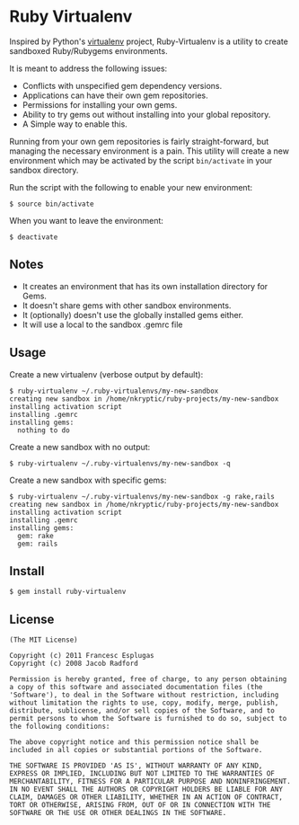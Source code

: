 Ruby Virtualenv
===============

Inspired by Python's [virtualenv](http://pypi.python.org/pypi/virtualenv)
project, Ruby-Virtualenv is a utility to create sandboxed Ruby/Rubygems
environments.

It is meant to address the following issues:

* Conflicts with unspecified gem dependency versions.
* Applications can have their own gem repositories.
* Permissions for installing your own gems.
* Ability to try gems out without installing into your global repository.
* A Simple way to enable this.

Running from your own gem repositories is fairly straight-forward, but
managing the necessary environment is a pain. This utility will create
a new environment which may be activated by the script `bin/activate` in
your sandbox directory.

Run the script with the following to enable your new environment:

    $ source bin/activate

When you want to leave the environment:

    $ deactivate

Notes
-----

* It creates an environment that has its own installation directory for Gems.
* It doesn't share gems with other sandbox environments.
* It (optionally) doesn't use the globally installed gems either.
* It will use a local to the sandbox .gemrc file

Usage
-----

Create a new virtualenv (verbose output by default):

    $ ruby-virtualenv ~/.ruby-virtualenvs/my-new-sandbox
    creating new sandbox in /home/nkryptic/ruby-projects/my-new-sandbox
    installing activation script
    installing .gemrc
    installing gems:
      nothing to do

Create a new sandbox with no output:

    $ ruby-virtualenv ~/.ruby-virtualenvs/my-new-sandbox -q

Create a new sandbox with specific gems:

    $ ruby-virtualenv ~/.ruby-virtualenvs/my-new-sandbox -g rake,rails
    creating new sandbox in /home/nkryptic/ruby-projects/my-new-sandbox
    installing activation script
    installing .gemrc
    installing gems:
      gem: rake
      gem: rails

Install
-------

    $ gem install ruby-virtualenv

License
-------

    (The MIT License)

    Copyright (c) 2011 Francesc Esplugas
    Copyright (c) 2008 Jacob Radford

    Permission is hereby granted, free of charge, to any person obtaining
    a copy of this software and associated documentation files (the
    'Software'), to deal in the Software without restriction, including
    without limitation the rights to use, copy, modify, merge, publish,
    distribute, sublicense, and/or sell copies of the Software, and to
    permit persons to whom the Software is furnished to do so, subject to
    the following conditions:

    The above copyright notice and this permission notice shall be
    included in all copies or substantial portions of the Software.

    THE SOFTWARE IS PROVIDED 'AS IS', WITHOUT WARRANTY OF ANY KIND,
    EXPRESS OR IMPLIED, INCLUDING BUT NOT LIMITED TO THE WARRANTIES OF
    MERCHANTABILITY, FITNESS FOR A PARTICULAR PURPOSE AND NONINFRINGEMENT.
    IN NO EVENT SHALL THE AUTHORS OR COPYRIGHT HOLDERS BE LIABLE FOR ANY
    CLAIM, DAMAGES OR OTHER LIABILITY, WHETHER IN AN ACTION OF CONTRACT,
    TORT OR OTHERWISE, ARISING FROM, OUT OF OR IN CONNECTION WITH THE
    SOFTWARE OR THE USE OR OTHER DEALINGS IN THE SOFTWARE.
